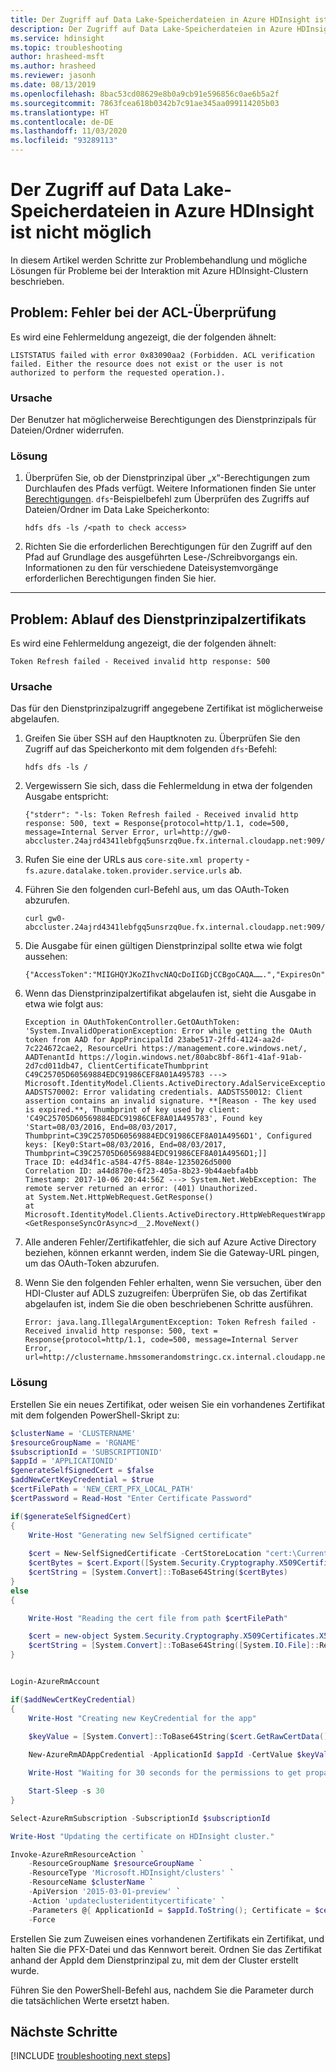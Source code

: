 ```yaml
---
title: Der Zugriff auf Data Lake-Speicherdateien in Azure HDInsight ist nicht möglich
description: Der Zugriff auf Data Lake-Speicherdateien in Azure HDInsight ist nicht möglich
ms.service: hdinsight
ms.topic: troubleshooting
author: hrasheed-msft
ms.author: hrasheed
ms.reviewer: jasonh
ms.date: 08/13/2019
ms.openlocfilehash: 8bac53cd08629e8b0a9cb91e596856c0ae6b5a2f
ms.sourcegitcommit: 7863fcea618b0342b7c91ae345aa099114205b03
ms.translationtype: HT
ms.contentlocale: de-DE
ms.lasthandoff: 11/03/2020
ms.locfileid: "93289113"
---
```

# <a name="unable-to-access-data-lake-storage-files-in-azure-hdinsight"></a>Der Zugriff auf Data Lake-Speicherdateien in Azure HDInsight ist nicht möglich

In diesem Artikel werden Schritte zur Problembehandlung und mögliche Lösungen für Probleme bei der Interaktion mit Azure HDInsight-Clustern beschrieben.

## <a name="issue-acl-verification-failed"></a>Problem: Fehler bei der ACL-Überprüfung

Es wird eine Fehlermeldung angezeigt, die der folgenden ähnelt:

```
LISTSTATUS failed with error 0x83090aa2 (Forbidden. ACL verification failed. Either the resource does not exist or the user is not authorized to perform the requested operation.).
```

### <a name="cause"></a>Ursache

Der Benutzer hat möglicherweise Berechtigungen des Dienstprinzipals für Dateien/Ordner widerrufen.

### <a name="resolution"></a>Lösung

1. Überprüfen Sie, ob der Dienstprinzipal über „x“-Berechtigungen zum Durchlaufen des Pfads verfügt. Weitere Informationen finden Sie unter [Berechtigungen](https://hdinsight.github.io/ClusterCRUD/ADLS/adls-create-permission-setup.html). `dfs`-Beispielbefehl zum Überprüfen des Zugriffs auf Dateien/Ordner im Data Lake Speicherkonto:

    ```
    hdfs dfs -ls /<path to check access>
    ```

1. Richten Sie die erforderlichen Berechtigungen für den Zugriff auf den Pfad auf Grundlage des ausgeführten Lese-/Schreibvorgangs ein. Informationen zu den für verschiedene Dateisystemvorgänge erforderlichen Berechtigungen finden Sie hier.

---

## <a name="issue-service-principal-certificate-expiry"></a>Problem: Ablauf des Dienstprinzipalzertifikats

Es wird eine Fehlermeldung angezeigt, die der folgenden ähnelt:

```
Token Refresh failed - Received invalid http response: 500
```

### <a name="cause"></a>Ursache

Das für den Dienstprinzipalzugriff angegebene Zertifikat ist möglicherweise abgelaufen.

1. Greifen Sie über SSH auf den Hauptknoten zu. Überprüfen Sie den Zugriff auf das Speicherkonto mit dem folgenden `dfs`-Befehl:

    ```
    hdfs dfs -ls /
    ```

1. Vergewissern Sie sich, dass die Fehlermeldung in etwa der folgenden Ausgabe entspricht:

    ```
    {"stderr": "-ls: Token Refresh failed - Received invalid http response: 500, text = Response{protocol=http/1.1, code=500, message=Internal Server Error, url=http://gw0-abccluster.24ajrd4341lebfgq5unsrzq0ue.fx.internal.cloudapp.net:909/api/oauthtoken}}...
    ```

1. Rufen Sie eine der URLs aus `core-site.xml property` - `fs.azure.datalake.token.provider.service.urls` ab.

1. Führen Sie den folgenden curl-Befehl aus, um das OAuth-Token abzurufen.

    ```
    curl gw0-abccluster.24ajrd4341lebfgq5unsrzq0ue.fx.internal.cloudapp.net:909/api/oauthtoken
    ```

1. Die Ausgabe für einen gültigen Dienstprinzipal sollte etwa wie folgt aussehen:

    ```
    {"AccessToken":"MIIGHQYJKoZIhvcNAQcDoIIGDjCCBgoCAQA…….","ExpiresOn":1500447750098}
    ```

1. Wenn das Dienstprinzipalzertifikat abgelaufen ist, sieht die Ausgabe in etwa wie folgt aus:

    ```
    Exception in OAuthTokenController.GetOAuthToken: 'System.InvalidOperationException: Error while getting the OAuth token from AAD for AppPrincipalId 23abe517-2ffd-4124-aa2d-7c224672cae2, ResourceUri https://management.core.windows.net/, AADTenantId https://login.windows.net/80abc8bf-86f1-41af-91ab-2d7cd011db47, ClientCertificateThumbprint C49C25705D60569884EDC91986CEF8A01A495783 ---> Microsoft.IdentityModel.Clients.ActiveDirectory.AdalServiceException: AADSTS70002: Error validating credentials. AADSTS50012: Client assertion contains an invalid signature. **[Reason - The key used is expired.**, Thumbprint of key used by client: 'C49C25705D60569884EDC91986CEF8A01A495783', Found key 'Start=08/03/2016, End=08/03/2017, Thumbprint=C39C25705D60569884EDC91986CEF8A01A4956D1', Configured keys: [Key0:Start=08/03/2016, End=08/03/2017, Thumbprint=C39C25705D60569884EDC91986CEF8A01A4956D1;]]
    Trace ID: e4d34f1c-a584-47f5-884e-1235026d5000
    Correlation ID: a44d870e-6f23-405a-8b23-9b44aebfa4bb
    Timestamp: 2017-10-06 20:44:56Z ---> System.Net.WebException: The remote server returned an error: (401) Unauthorized.
    at System.Net.HttpWebRequest.GetResponse()
    at Microsoft.IdentityModel.Clients.ActiveDirectory.HttpWebRequestWrapper.<GetResponseSyncOrAsync>d__2.MoveNext()
    ```

1. Alle anderen Fehler/Zertifikatfehler, die sich auf Azure Active Directory beziehen, können erkannt werden, indem Sie die Gateway-URL pingen, um das OAuth-Token abzurufen.

1. Wenn Sie den folgenden Fehler erhalten, wenn Sie versuchen, über den HDI-Cluster auf ADLS zuzugreifen: Überprüfen Sie, ob das Zertifikat abgelaufen ist, indem Sie die oben beschriebenen Schritte ausführen.

    ```
    Error: java.lang.IllegalArgumentException: Token Refresh failed - Received invalid http response: 500, text = Response{protocol=http/1.1, code=500, message=Internal Server Error, url=http://clustername.hmssomerandomstringc.cx.internal.cloudapp.net:909/api/oauthtoken}
    ```

### <a name="resolution"></a>Lösung

Erstellen Sie ein neues Zertifikat, oder weisen Sie ein vorhandenes Zertifikat mit dem folgenden PowerShell-Skript zu:

```powershell
$clusterName = 'CLUSTERNAME'
$resourceGroupName = 'RGNAME'
$subscriptionId = 'SUBSCRIPTIONID'
$appId = 'APPLICATIONID'
$generateSelfSignedCert = $false
$addNewCertKeyCredential = $true
$certFilePath = 'NEW_CERT_PFX_LOCAL_PATH'
$certPassword = Read-Host "Enter Certificate Password"

if($generateSelfSignedCert)
{
    Write-Host "Generating new SelfSigned certificate"
    
    $cert = New-SelfSignedCertificate -CertStoreLocation "cert:\CurrentUser\My" -Subject "CN=hdinsightAdlsCert" -KeySpec KeyExchange
    $certBytes = $cert.Export([System.Security.Cryptography.X509Certificates.X509ContentType]::Pkcs12, $certPassword);
    $certString = [System.Convert]::ToBase64String($certBytes)
}
else
{

    Write-Host "Reading the cert file from path $certFilePath"

    $cert = new-object System.Security.Cryptography.X509Certificates.X509Certificate2($certFilePath, $certPassword)
    $certString = [System.Convert]::ToBase64String([System.IO.File]::ReadAllBytes($certFilePath))
}


Login-AzureRmAccount

if($addNewCertKeyCredential)
{
    Write-Host "Creating new KeyCredential for the app"

    $keyValue = [System.Convert]::ToBase64String($cert.GetRawCertData())
    
    New-AzureRmADAppCredential -ApplicationId $appId -CertValue $keyValue -EndDate $cert.NotAfter -StartDate $cert.NotBefore

    Write-Host "Waiting for 30 seconds for the permissions to get propagated"

    Start-Sleep -s 30
}

Select-AzureRmSubscription -SubscriptionId $subscriptionId

Write-Host "Updating the certificate on HDInsight cluster."

Invoke-AzureRmResourceAction `
    -ResourceGroupName $resourceGroupName `
    -ResourceType 'Microsoft.HDInsight/clusters' `
    -ResourceName $clusterName `
    -ApiVersion '2015-03-01-preview' `
    -Action 'updateclusteridentitycertificate' `
    -Parameters @{ ApplicationId = $appId.ToString(); Certificate = $certString; CertificatePassword = $certPassword.ToString() } `
    -Force

```

Erstellen Sie zum Zuweisen eines vorhandenen Zertifikats ein Zertifikat, und halten Sie die PFX-Datei und das Kennwort bereit. Ordnen Sie das Zertifikat anhand der AppId dem Dienstprinzipal zu, mit dem der Cluster erstellt wurde.

Führen Sie den PowerShell-Befehl aus, nachdem Sie die Parameter durch die tatsächlichen Werte ersetzt haben.

## <a name="next-steps"></a>Nächste Schritte

[!INCLUDE [troubleshooting next steps](../../../includes/hdinsight-troubleshooting-next-steps.md)]